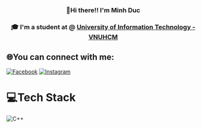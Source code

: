 ##    <h3 align="center">                👋Hi there!! I'm Minh Duc
 


  <h3 align="center">🎓 I'm a student at @ <a href="https://en.uit.edu.vn/overview-vnuhcm-university-information-technology" target="_blank">University of Information Technology - VNUHCM</a></h3>



## 🌐You can connect with me:
[![Facebook](https://github.com/user-attachments/assets/0ab99696-cef9-4338-b69a-9f0cb45954dd)](https://www.facebook.com/minduck0812/) [![Instagram](https://github.com/user-attachments/assets/6bd89093-0af3-490a-9527-e63b7f5f0f0d)](https://www.instagram.com/minduck0812/) 

# 💻Tech Stack
![C++](https://img.shields.io/badge/c++-%2300599C.svg?style=for-the-badge&logo=c%2B%2B&logoColor=white)






